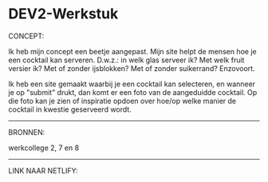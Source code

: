 # DEV2-Werkstuk

CONCEPT: 

Ik heb mijn concept een beetje aangepast. 
Mijn site helpt de mensen hoe je een cocktail kan serveren.
D.w.z.: in welk glas serveer ik? Met welk fruit versier ik? Met of zonder ijsblokken? Met of zonder suikerrand? Enzovoort. 

Ik heb een site gemaakt waarbij je een cocktail kan selecteren, en wanneer je op "submit" drukt, dan komt
er een foto van de aangeduidde cocktail. Op die foto kan je zien of inspiratie opdoen over hoe/op welke manier de cocktail in kwestie geserveerd wordt. 

---------------------------------------------------------------------------------------------------------------------------

BRONNEN:

werkcollege 2, 7 en 8

---------------------------------------------------------------------------------------------------------------------------

LINK NAAR NETLIFY:

